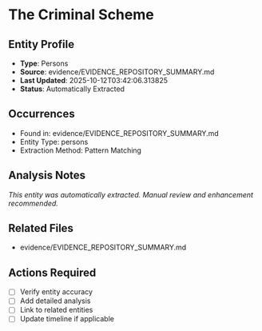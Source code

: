 # The Criminal Scheme

## Entity Profile
- **Type**: Persons
- **Source**: evidence/EVIDENCE_REPOSITORY_SUMMARY.md
- **Last Updated**: 2025-10-12T03:42:06.313825
- **Status**: Automatically Extracted

## Occurrences
- Found in: evidence/EVIDENCE_REPOSITORY_SUMMARY.md
- Entity Type: persons
- Extraction Method: Pattern Matching

## Analysis Notes
*This entity was automatically extracted. Manual review and enhancement recommended.*

## Related Files
- evidence/EVIDENCE_REPOSITORY_SUMMARY.md

## Actions Required
- [ ] Verify entity accuracy
- [ ] Add detailed analysis
- [ ] Link to related entities
- [ ] Update timeline if applicable
